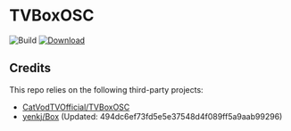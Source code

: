 # TVBoxOSC

![Build](https://shields.io/github/actions/workflow/status/yenkj/TVBox/test.yml?branch=master&logo=github&label=Build)
[![Download](https://img.shields.io/github/v/release/yenkj/TVBox?color=orange&logoColor=orange&label=Download&logo=DocuSign)](https://github.com/yenkj/TVBox/releases/latest) 

## Credits
This repo relies on the following third-party projects:
- [CatVodTVOfficial/TVBoxOSC](https://github.com/CatVodTVOffici)
- [yenkj/Box](https://github.com/yenkj/Box) (Updated: 494dc6ef73fd5e5e37548d4f089ff5a9aab99296)
